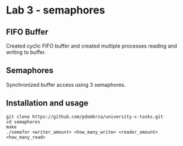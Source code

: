 # Lab 3 - semaphores
## FIFO Buffer
Created cyclic FIFO buffer and created multiple processes
reading and writing to buffer.
## Semaphores
Synchronized buffer access using 3 semaphores.
## Installation and usage
```shell
git clone https://github.com/pdombrza/university-c-tasks.git
cd semaphores
make
./semafor <writer_amount> <how_many_write> <reader_amount> <how_many_read>
```
